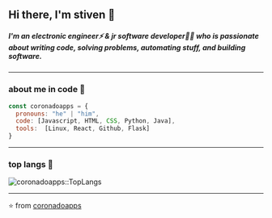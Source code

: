 ## Hi there, I'm stiven 👋
##### I'm an electronic engineer⚡ & jr software developer👨‍💻 who is passionate about writing code, solving problems, automating stuff, and building software.

---
### about me in code 📌
```js
const coronadoapps = {
  pronouns: "he" | "him",
  code: [Javascript, HTML, CSS, Python, Java],
  tools:  [Linux, React, Github, Flask]
}

```
---
### top langs :tongue:
<img src="https://github-readme-stats.vercel.app/api/top-langs/?username=coronadoapps&langs_count=5&theme=tokyonight&layout=compact" alt="coronadoapps::TopLangs" />







---
⭐️ from [coronadoapps](https://github.com/coronadoapps)
<!--
**coronadoapps/coronadoapps** is a ✨ _special_ ✨ repository because its `README.md` (this file) appears on your GitHub profile.

Here are some ideas to get you started:

- 🔭 I’m currently working on ...
- 🌱 I’m currently learning ...
- 👯 I’m looking to collaborate on ...
- 🤔 I’m looking for help with ...
- 💬 Ask me about ...
- 📫 How to reach me: ...
- 😄 Pronouns: ...
- ⚡ Fun fact: ...
-->
